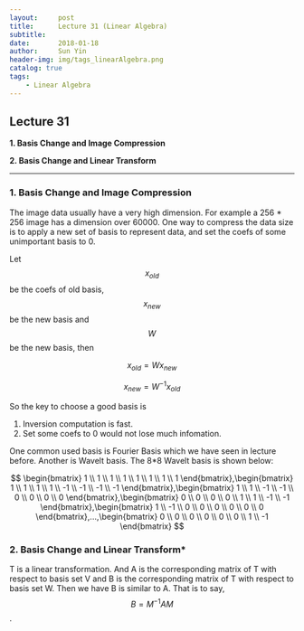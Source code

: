 ```yaml
---
layout:     post
title:      Lecture 31 (Linear Algebra)
subtitle:   
date:       2018-01-18
author:     Sun Yin
header-img: img/tags_linearAlgebra.png
catalog: true
tags:
    - Linear Algebra
---
```

## Lecture 31

**1. Basis Change and Image Compression**

**2. Basis Change and Linear Transform**

---

### 1. Basis Change and Image Compression

The image data usually have a very high dimension. For example a 256 * 256 image has a dimension over 60000. One way to compress the data size is to apply a new set of basis to represent data, and set the coefs of some unimportant basis to 0.

Let $${x}_{old}$$ be the coefs of old basis, $${x}_{new}$$ be the new basis and $$W$$ be the new basis, then 

$$
{ x }_{ old }=W{ x }_{ new }
$$

$$
{ x }_{ new }={ W }^{ -1 }{ x }_{ old }
$$

So the key to choose a good basis is 

1. Inversion computation is fast.
2. Set some coefs to 0 would not lose much infomation.

One common used basis is Fourier Basis which we have seen in lecture before. Another is Wavelt basis. The 8*8 Wavelt basis is shown below:

$$
\begin{bmatrix} 1 \\ 1 \\ 1 \\ 1 \\ 1 \\ 1 \\ 1 \\ 1 \end{bmatrix},\begin{bmatrix} 1 \\ 1 \\ 1 \\ 1 \\ -1 \\ -1 \\ -1 \\ -1 \end{bmatrix},\begin{bmatrix} 1 \\ 1 \\ -1 \\ -1 \\ 0 \\ 0 \\ 0 \\ 0 \end{bmatrix},\begin{bmatrix} 0 \\ 0 \\ 0 \\ 0 \\ 1 \\ 1 \\ -1 \\ -1 \end{bmatrix},\begin{bmatrix} 1 \\ -1 \\ 0 \\ 0 \\ 0 \\ 0 \\ 0 \\ 0 \end{bmatrix},...,\begin{bmatrix} 0 \\ 0 \\ 0 \\ 0 \\ 0 \\ 0 \\ 1 \\ -1 \end{bmatrix}
$$

### 2. Basis Change and Linear Transform*

T is a linear transformation. And A is the corresponding matrix of T with respect to basis set V and B is the corresponding matrix of T with respect to basis set W. Then we have B is similar to A. That is to say, $$B={M}^{-1}AM$$.


